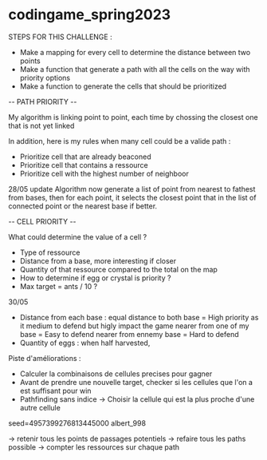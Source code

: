 # codingame_spring2023


STEPS FOR THIS CHALLENGE :
- Make a mapping for every cell to determine the distance between two points
- Make a function that generate a path with all the cells on the way with priority options
- Make a function to generate the cells that should be prioritized

-- PATH PRIORITY --

My algorithm is linking point to point, each time by chossing the closest one that is not yet linked

In addition, here is my rules when many cell could be a valide path :

- Prioritize cell that are already beaconed
- Prioritize cell that contains a ressource
- Prioritize cell with the highest number of neighboor

28/05 update
Algorithm now generate a list of point from nearest to fathest from bases, then for each point, it selects
the closest point that in the list of connected point or the nearest base if better.

-- CELL PRIORITY --

What could determine the value of a cell ?

- Type of ressource
- Distance from a base, more interesting if closer
- Quantity of that ressource compared to the total on the map
- How to determine if egg or crystal is priority ?
- Max target = ants / 10 ?

30/05
- Distance from each base :
	equal distance to both base = High priority as it medium to defend but higly impact the game
	nearer from one of my base = Easy to defend
	nearer from ennemy base = Hard to defend
- Quantity of eggs : when half harvested, 


Piste d'améliorations :
- Calculer la combinaisons de cellules precises pour gagner
- Avant de prendre une nouvelle target, checker si les cellules que l'on a est suffisant pour win 
- Pathfinding sans indice -> Choisir la cellule qui est la plus proche d'une autre cellule

seed=4957399276813445000
albert_998

-> retenir tous les points de passages potentiels
-> refaire tous les paths possible
-> compter les ressources sur chaque path